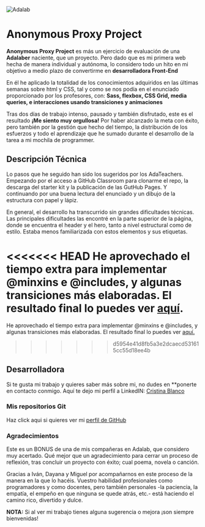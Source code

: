 ![Adalab](https://beta.adalab.es/resources/images/adalab-logo-155x61-bg-white.png)

# Anonymous Proxy Project

**Anonymous Proxy Project** es más un ejercicio de evaluación de una **Adalaber** naciente, que un proyecto. Pero dado que es mi primera web hecha de manera individual y autónoma, lo considero todo un hito en mi objetivo a medio plazo de convertirme en **desarrolladora Front-End**

En él he aplicado la totalidad de los conocimientos adquiridos en las últimas semanas sobre html y CSS, tal y como se nos podía en el enunciado proporcionado por los profesores, con: **Sass, flexbox, CSS Grid, media queries, e interacciones usando transiciones y animaciones**

Tras dos días de trabajo intenso, pausado y también disfrutado, este es el resultado **¡Me siento muy orgullosa!** Por haber alcanzado la meta con éxito, pero también por la gestión que hecho del tiempo, la distribución de los esfuerzos y todo el aprendizaje que he sumado durante el desarrollo de la tarea a mi mochila de programmer.

## Descripción Técnica

Lo pasos que he seguido han sido los sugeridos por los AdaTeachers. Empezando por el acceso a GitHub Classroom para clonarme el repo, la descarga del starter kit y la publicación de las GutHub Pages. Y continuando por una buena lectura del enunciado y un dibujo de la estructura con papel y lápiz.

En general, el desarrollo ha transcurrido sin grandes dificultades técnicas. Las principales dificultades las encontré en la parte superior de la página, donde se encuentra el header y el hero, tanto a nivel estructural como de estilo. Estaba menos familiarizada con estos elementos y sus etiquetas.

<<<<<<< HEAD
He aprovechado el tiempo extra para implementar @minxins e @includes, y algunas transiciones más elaboradas. El resultado final lo puedes ver [aquí](http://beta.adalab.es/modulo-1-evaluacion-final-CrisBIB/).
=======
He aprovechado el tiempo extra para implementar @minxins e @includes, y algunas transiciones más elaboradas. El resultado final lo puedes ver [aquí.](http://beta.adalab.es/modulo-1-evaluacion-final-CrisBIB/)
>>>>>>> d5954e41d8fb5a3e2dcaecd531615cc55d18ee4b

## Desarrolladora

Si te gusta mi trabajo y quieres saber más sobre mi, no dudes en \*\*ponerte en contacto conmigo. Aquí te dejo mi perfil a LinkedIN: [Cristina Blanco](http://www.linkedin.com/in/cristina-blanco-iglesias)

### Mis repositorios Git

Haz click aqui si quieres ver mi [perfil de GitHub](https://github.com/CrisBIB)

### Agradecimientos

Este es un BONUS de una de mis compañeras en Adalab, que considero muy acertado. Qué mejor que un agradecimiento para cerrar un proceso de reflexión, tras concluir un proyecto con éxito; cual poema, novela o canción.

Gracias a Iván, Dayana y Miguel por acompañarnos en este proceso de la manera en la que lo hacéis. Vuestro habilidad profesionales como programadores y como docentes, pero también personales -la paciencia, la empatía, el empeño en que ninguna se quede atrás, etc.- está haciendo el camino rico, divertido y dulce.

**NOTA:** Si al ver mi trabajo tienes alguna sugerencia o mejora ¡son siempre bienvenidas!
